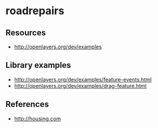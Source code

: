 roadrepairs
===========

Resources
---------
- http://openlayers.org/dev/examples

Library examples
----------------
- http://openlayers.org/dev/examples/feature-events.html
- http://openlayers.org/dev/examples/drag-feature.html

References
----------
- http://housing.com
